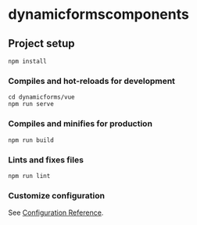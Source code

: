 # dynamicformscomponents

## Project setup
```
npm install
```

### Compiles and hot-reloads for development
```
cd dynamicforms/vue
npm run serve
```

### Compiles and minifies for production
```
npm run build
```

### Lints and fixes files
```
npm run lint
```

### Customize configuration
See [Configuration Reference](https://cli.vuejs.org/config/).
